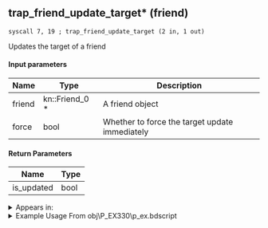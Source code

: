 ## trap_friend_update_target* (friend)

`syscall 7, 19 ; trap_friend_update_target (2 in, 1 out)`

Updates the target of a friend

#### Input parameters
| Name | Type | Description
|------|------|------------
| friend   | kn::Friend_0 *   | A friend object
| force   | bool   | Whether to force the target update immediately


#### Return Parameters
| Name | Type
|------|-----
| is_updated   | bool   


<details>
	<summary>Appears in:</summary>
| filename | Entity (obj)
|----------|-------------
| obj\P_EX330\p_ex.bdscript       | ((P) Peter Pan)          
| obj\P_LK020\p_lk.bdscript       | ((P) Donald (LK))          

</details>

<details>
	<summary>Example Usage From obj\P_EX330\p_ex.bdscript</summary>
```
L6099:
 popToSp 0
 pushFromFSp 0
 pushImm 1
 syscall 7, 19 ; trap_friend_update_target (2 in, 1 out)
 drop 
 pushFromFSp 0
 syscall 2, 23 ; trap_btlobj_target (1 in, 1 out)
 syscall 1, 140 ; trap_target_is_exist (1 in, 1 out)
 jz L6141
 pushFromFSp 0
 syscall 2, 23 ; trap_btlobj_target (1 in, 1 out)
 gosub 4, L928
 memcpyToSp 16, 16
 pushFromPSp 16
 syscall 1, 147 ; trap_obj_pos (1 in, 1 out)
 memcpyToSp 16, 32
 pushFromPSp 32
 syscall 6, 9 ; trap_target_dist (2 in, 1 out)
 popToSpVal 40
 jmp L6141
```
</details>

